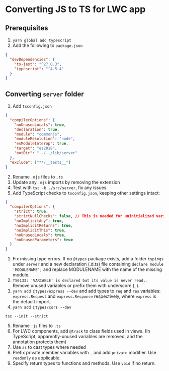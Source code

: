 # Converting JS to TS for LWC app

## Prerequisites

1. `yarn global add typescript`
1. Add the following to `package.json`

```json
{
  "devDependencies": {
    "ts-jest": "^27.0.3",
    "typescript": "^4.5.4"
  }
}
```

## Converting `server` folder

1. Add `tsconfig.json`

```json
{
  "compilerOptions": {
    "noUnusedLocals": true,
    "declaration": true,
    "module": "commonjs",
    "moduleResolution": "node",
    "esModuleInterop": true,
    "target": "es2018",
    "outDir": "../../lib/server"
  },
  "exclude": ["**/__tests__"]
}
```

2. Rename `.mjs` files to `.ts`
3. Update any `.mjs` imports by removing the extension
4. Test with `tsc -b ./src/server`, fix any issues.
5. Add TypeScript checks to `tsconfig.json`, keeping other settings intact:

```json
{
  "compilerOptions": {
    "strict": true,
    "strictNullChecks": false, // This is needed for uninitialized variables
    "noImplicitAny": true,
    "noImplicitReturns": true,
    "noImplicitThis": true,
    "noUnusedLocals": true,
    "noUnusedParameters": true
  }
}
```

1. Fix missing type errors. If no `@types` package exists, add a folder `typings` under `server` and a new declaration (.d.ts) file containing `declare module 'MODULENAME';` and replace MODULENAME with the name of the missing module.
2. `TS6133: 'VARIABLE' is declared but its value is never read.`. Remove unused variables or prefix them with underscore (`_`).
3. `yarn add @types/express --dev` and add types to `req` and `res` variables: `express.Request` and `express.Response` respectively, where `express` is the default import.
4. `yarn add @types/cors --dev`

`tsc --init --strict`

5. Rename `.js` files to `.ts`
6. For LWC components, add `@track` to class fields used in views. (In TypeScript, apparently-unused variables are removed, and the annotation protects them)
7. Use `as` to cast types where needed
8. Prefix private member variables with `_` and add `private` modifier. Use `readonly` as applicable.
9. Specify return types to functions and methods. Use `void` if no return.
